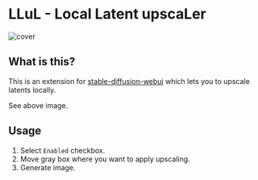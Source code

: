 # LLuL - Local Latent upscaLer

![cover](./images/sample1.png)

## What is this?

This is an extension for [stable-diffusion-webui](https://github.com/AUTOMATIC1111/stable-diffusion-webui) which lets you to upscale latents locally.

See above image.

## Usage

1. Select `Enabled` checkbox.
2. Move gray box where you want to apply upscaling.
3. Generate image.
